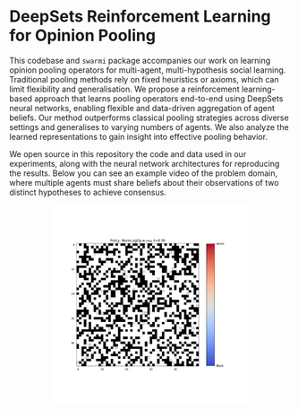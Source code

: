 # DeepSets Reinforcement Learning for Opinion Pooling

This codebase and `swarmi` package accompanies our work on learning opinion pooling operators for multi-agent, multi-hypothesis social learning. Traditional pooling methods rely on fixed heuristics or axioms, which can limit flexibility and generalisation. We propose a reinforcement learning-based approach that learns pooling operators end-to-end using DeepSets neural networks, enabling flexible and data-driven aggregation of agent beliefs. Our method outperforms classical pooling strategies across diverse settings and generalises to varying numbers of agents. We also analyze the learned representations to gain insight into effective pooling behavior.

We open source in this repository the code and data used in our experiments, along with the neural network architectures for reproducing the results. Below you can see an example video of the problem domain, where multiple agents must share beliefs about their observations of two distinct hypotheses to achieve consensus.

<p align="center">
  <img src="./assets/grid_game_animation.gif" alt="Demo" width="70%">
</p>
